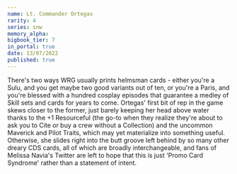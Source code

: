 ```yaml
---
name: Lt. Commander Ortegas
rarity: 4
series: snw
memory_alpha:
bigbook_tier: 7
in_portal: true
date: 13/07/2022
published: true
---
```


There's two ways WRG usually prints helmsman cards - either you're a Sulu, and you get maybe two good variants out of ten, or you're a Paris, and you're blessed with a hundred cosplay episodes that guarantee a medley of Skill sets and cards for years to come. Ortegas' first bit of rep in the game skews closer to the former, just barely keeping her head above water thanks to the +1 Resourceful (the go-to when they realize they're about to ask you to Cite or buy a crew without a Collection) and the uncommon Maverick and Pilot Traits, which may yet materialize into something useful. Otherwise, she slides right into the butt groove left behind by so many other dreary CDS cards, all of which are broadly interchangeable, and fans of Melissa Navia's Twitter are left to hope that this is just 'Promo Card Syndrome' rather than a statement of intent.
